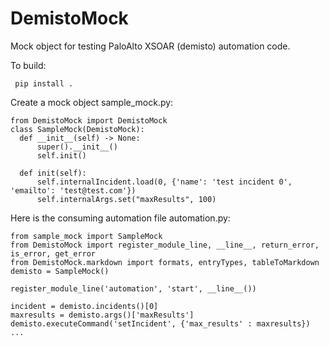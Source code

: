 # DemistoMock

Mock object for testing PaloAlto XSOAR (demisto) automation code.

To build:

     pip install .

Create a mock object sample_mock.py:

    from DemistoMock import DemistoMock  
    class SampleMock(DemistoMock):
      def __init__(self) -> None:
          super().__init__()
          self.init()

      def init(self):
          self.internalIncident.load(0, {'name': 'test incident 0', 'emailto': 'test@test.com'})
          self.internalArgs.set("maxResults", 100)

Here is the consuming automation file automation.py:

    from sample_mock import SampleMock
    from DemistoMock import register_module_line, __line__, return_error, is_error, get_error
    from DemistoMock.markdown import formats, entryTypes, tableToMarkdown
    demisto = SampleMock()
    
    register_module_line('automation', 'start', __line__())
    
    incident = demisto.incidents()[0]
    maxresults = demisto.args()['maxResults']
    demisto.executeCommand('setIncident', {'max_results' : maxresults})
    ...
  
